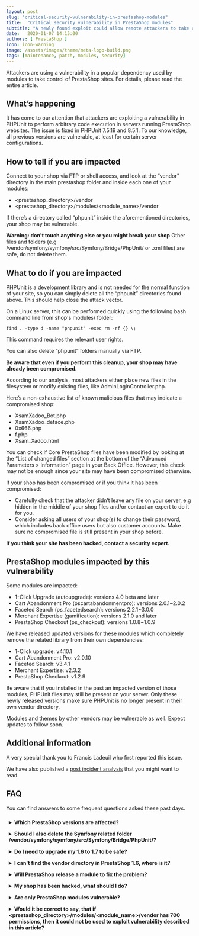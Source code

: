```yaml
---
layout: post
slug: "critical-security-vulnerability-in-prestashop-modules"
title:  "Critical security vulnerability in PrestaShop modules"
subtitle: "A newly found exploit could allow remote attackers to take control of your shop."
date:   2020-01-07 14:15:00
authors: [ PrestaShop ]
icon: icon-warning
image: /assets/images/theme/meta-logo-build.png
tags: [maintenance, patch, modules, security]
---
```


Attackers are using a vulnerability in a popular dependency used by modules to take control of PrestaShop sites. For details, please read the entire article.


## What’s happening

It has come to our attention that attackers are exploiting a vulnerability in PHPUnit to perform arbitrary code execution in servers running PrestaShop websites. The issue is fixed in PHPUnit 7.5.19 and 8.5.1. To our knowledge, all previous versions are vulnerable, at least for certain server configurations.


## How to tell if you are impacted

Connect to your shop via FTP or shell access, and look at the “vendor” directory in the main prestashop folder and inside each one of your modules:

- &lt;prestashop_directory>/vendor
- &lt;prestashop_directory>/modules/&lt;module_name>/vendor

If there’s a directory called “phpunit” inside the aforementioned directories, your shop may be vulnerable.

**Warning: don't touch anything else or you might break your shop**
Other files and folders (e.g /vendor/symfony/symfony/src/Symfony/Bridge/PhpUnit/ or .xml files) are safe, do not delete them.


## What to do if you are impacted

PHPUnit is a development library and is not needed for the normal function of your site, so you can simply delete all the “phpunit” directories found above. This should help close the attack vector.

On a Linux server, this can be performed quickly using the following bash command line from shop's modules/ folder:

```
find . -type d -name "phpunit" -exec rm -rf {} \;
```

This command requires the relevant user rights.

You can also delete “phpunit” folders manually via FTP.


**Be aware that even if you perform this cleanup, your shop may have already been compromised.**

According to our analysis, most attackers either place new files in the filesystem or modify existing files, like AdminLoginController.php.

Here’s a non-exhaustive list of known malicious files that may indicate a compromised shop:

- XsamXadoo_Bot.php
- XsamXadoo_deface.php
- 0x666.php
- f.php
- Xsam_Xadoo.html

You can check if Core PrestaShop files have been modified by looking at the “List of changed files” section at the bottom of the “Advanced Parameters > Information” page in your Back Office. However, this check may not be enough since your site may have been compromised otherwise.

If your shop has been compromised or if you think it has been compromised:

- Carefully check that the attacker didn’t leave any file on your server, e.g hidden in the middle of your shop files and/or contact an expert to do it for you.
- Consider asking all users of your shop(s) to change their password, which includes back office users but also customer accounts. Make sure no compromised file is still present in your shop before.

**If you think your site has been hacked, contact a security expert.**


## PrestaShop modules impacted by this vulnerability

Some modules are impacted:

- 1-Click Upgrade (autoupgrade): versions 4.0 beta and later
- Cart Abandonment Pro (pscartabandonmentpro): versions 2.0.1~2.0.2
- Faceted Search (ps_facetedsearch): versions 2.2.1~3.0.0
- Merchant Expertise (gamification): versions 2.1.0 and later
- PrestaShop Checkout (ps_checkout): versions 1.0.8~1.0.9

We have released updated versions for these modules which completely remove the related library from their own dependencies:

- 1-Click upgrade: v4.10.1
- Cart Abandonment Pro: v2.0.10
- Faceted Search: v3.4.1
- Merchant Expertise: v2.3.2
- PrestaShop Checkout: v1.2.9

Be aware that if you installed in the past an impacted version of those modules, PHPUnit files may still be present on your server. Only these newly released versions make sure PHPUnit is no longer present in their own vendor directory.

Modules and themes by other vendors may be vulnerable as well. Expect updates to follow soon.

## Additional information

A very special thank you to Francis Ladeuil who first reported this issue.

We have also published a [post incident analysis](https://build.prestashop.com/news/phpunit-security-issue-post-analysis/) that you might want to read.

## FAQ

You can find answers to some frequent questions asked these past days.

<details style="padding: .5em .5em 0;">
  <summary style="margin: -.5em -.5em 0; padding: .5em;"><b>Which PrestaShop versions are affected?</b></summary>
  All versions.
  <br>The security vulnerability impacts modules, so it can affect any version using vulnerable modules.
  <br><br>A shop powered by PS 1.6, for example, can also be vulnerable if you install a module containing the PHPUnit library.
</details>

<details style="padding: .5em .5em 0;">
  <summary style="margin: -.5em -.5em 0; padding: .5em;"><b>Should I also delete the Symfony related folder /vendor/symfony/symfony/src/Symfony/Bridge/PhpUnit/?</b></summary>
  No.
  <br>Only the folders &lt;prestashop_directory>/vendor  and &lt;prestashop_directory>/modules/&lt;module_name>/vendor can  contain the vulnerable library PHPUnit.
 The folder /vendor/symfony/symfony/src/Symfony/Bridge/PhpUnit/ is safe <b>do not delete it</b>.
</details>

<details style="padding: .5em .5em 0;">
  <summary style="margin: -.5em -.5em 0; padding: .5em;"><b>Do I need to upgrade my 1.6 to 1.7 to be safe?</b></summary>
  No.
  <br>To secure you store follow the instructions.
  <br><br>However, we always recommend using the latest version as each new version includes bug fixes and security improvements. <a href="https://www.prestashop.com/en/blog/maintenance-extension-prestashop-1-6">PrestaShop 1.6 is no longer officially maintained since July 2019</a>.
</details>

<details style="padding: .5em .5em 0;">
  <summary style="margin: -.5em -.5em 0; padding: .5em;"><b>I can't find the vendor directory in PrestaShop 1.6, where is it?</b></summary>
  On PS 1.6 you do not need to check the folder &lt;prestashop_directory>/vendor but you need to check all modules folders like this: &lt;prestashop_directory>/modules/&lt;module_name>/vendor
</details>

<details style="padding: .5em .5em 0;">
  <summary style="margin: -.5em -.5em 0; padding: .5em;"><b>Will PrestaShop release a module to fix the problem?</b></summary>
  No.
  <br>Modules cannot replace a security expert. A module can fix this particular vulnerability, but it cannot effectively clean up a site if it has been breached.
  <br><br>Please contact a security expert if you are not sure your shop is safe.
</details>

<details style="padding: .5em .5em 0;">
  <summary style="margin: -.5em -.5em 0; padding: .5em;"><b>My shop has been hacked, what should I do?</b></summary>
  Please follow the instructions detailed in the post and contact a security expert.
</details>

<details style="padding: .5em .5em 0;">
  <summary style="margin: -.5em -.5em 0; padding: .5em;"><b>Are only PrestaShop modules vulnerable?</b></summary>
  No.
  <br>Modules and themes by other vendors may be vulnerable as well. Expect updates to follow soon.
</details>

<details style="padding: .5em .5em 0;">
  <summary style="margin: -.5em -.5em 0; padding: .5em;"><b>Would it be correct to say, that if &lt;prestashop_directory>/modules/&lt;module_name>/vendor has 700 permissions, then it could not be used to exploit vulnerability described in this article?</b></summary>
  Changing the permission settings on folders will not change anything: when a visitor comes to your website, the website is executed by the web server user(s).
  <br><br>A possible working protection is to filter the access to those folders from the web with a .htaccess rule, or in a firewall.
</details>
